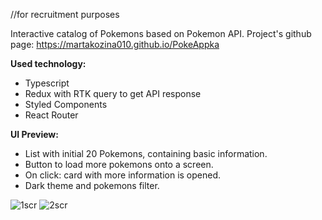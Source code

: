 //for recruitment purposes

Interactive catalog of Pokemons based on Pokemon API.
Project's github page: https://martakozina010.github.io/PokeAppka

**Used technology:**
- Typescript
- Redux with RTK query to get API response
- Styled Components
- React Router

**UI Preview:**
- List with initial 20 Pokemons, containing basic information.
- Button to load more pokemons onto a screen.
- On click: card with more information is opened.
- Dark theme and pokemons filter.


![1scr](https://user-images.githubusercontent.com/38346938/169973780-cff9468e-b25a-4454-b06a-f89e61ad8dfe.PNG)
![2scr](https://user-images.githubusercontent.com/38346938/169973828-5dbc6437-5c2c-4856-8340-566f2c1d9f3b.PNG)
